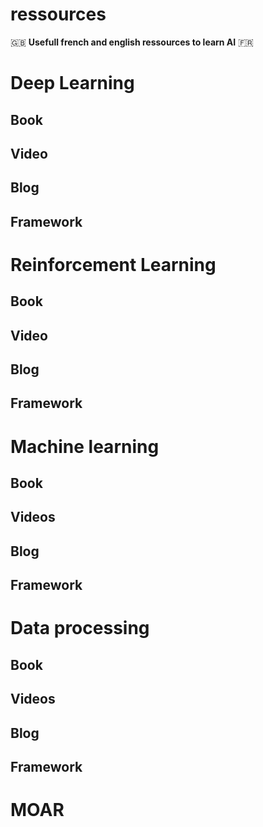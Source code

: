 # ressources
:gb: **Usefull french and english ressources to learn AI** :fr:

# Deep Learning

## Book

## Video

## Blog

## Framework

# Reinforcement Learning 

## Book

## Video

## Blog

## Framework

# Machine learning

## Book

## Videos

## Blog

## Framework

# Data processing

## Book

## Videos

## Blog

## Framework


# MOAR
